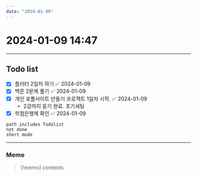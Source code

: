 ```yaml
---
date: "2024-01-09"
---
```

# 2024-01-09 14:47
---
## Todo list
- [x] 플러터 2일차 하기 ✅ 2024-01-09
- [x] 백준 2문제 풀기 ✅ 2024-01-09
- [x] 개인 포폴사이트 만들기 프로젝트 1일차 시작. ✅ 2024-01-09
	- 2강까지 듣기 완료. 초기세팅
- [x] 학점은행제 확인 ✅ 2024-01-09
```tasks
path includes Todolist
not done
short mode
```
---
### Memo
> [!memo]
> contents
